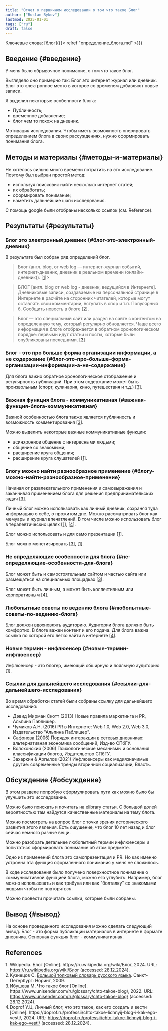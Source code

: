```yaml
---
title: "Отчет о первичном исследовании о том что такое Блог"
author: ["Ruslan Bykov"]
lastmod: 2025-01-01
tags: ["ru"]
draft: false
---
```


Ключевые слова: [блог]({{< relref "определение_блога.md" >}})


## Введение {#введение}

У меня было обрывочное понимание, о том что такое блог.

Выглядело оно примерно так:
Блог это интернет журнал или дневник.
Блог это электронное место в которое со временем добавляют новые записи.

Я выделил некоторые особенности блога:

-   Публичность;
-   временное добавление;
-   блог чем то похож на дневник.

Мотивация исследования.
Чтобы иметь возможность оперировать определением блога в своих рассуждениях, нужно сформировать понимания блога.


## Методы и материалы {#методы-и-материалы}

Не хотелось сильно много времени потратить на это исследование.
Поэтому был выбран простой метод:

-   используя поисковик найти несколько интернет статей;
-   их обработать;
-   сформировать понимание;
-   наметить дальнейшие шаги исследования.

C помощь google были отобраны несколько ссылок (см. Reference).


## Результаты {#результаты}


### Блог это электронный дневник {#блог-это-электронный-дневник}

В результате был собран ряд определений блог.

> Блог (англ. blog, от web log — интернет-журнал событий, интернет-дневник, дневник в реальном времени (онлайн-дневник)).
> [<a href="#citeproc_bib_item_1">1</a>]&gt;

<!--quoteend-->

> БЛОГ [англ. blog от web log - дневник, ведущийся в Интернете]. Дневниковые записи, создаваемые на персональной странице в Интернете в расчёте на сторонних читателей, которые могут оставлять свои комментарии, вступать в спор и т.п. Популярный б. Сообщить новость в блоге
> [<a href="#citeproc_bib_item_2">2</a>].

<!--quoteend-->

> Блог — это специальный сайт или раздел на сайте с контентом на определенную тему, который регулярно обновляется. Чаще всего информация в блоге отображается в обратном хронологическом порядке: первыми идут статьи и посты, которые были опубликованы последними.
> [<a href="#citeproc_bib_item_3">3</a>]


### Блог - это про больше форма организации информации, а не содержание {#блог-это-про-больше-форма-организации-информации-а-не-содержание}

Для блога важно обратное хронологическое отображение и регулярность публикаций.
При этом содержание может быть произвольным (спорт, кулинария, кино, путешествия и т.д.) [<a href="#citeproc_bib_item_3">3</a>].


### Важная функция блога - коммуникативная {#важная-функция-блога-коммуникативная}

Важной особенностью блога также является публичность и возможность комментирования [<a href="#citeproc_bib_item_3">3</a>].

Можно выделить некоторые важные коммуникативные функции:

-   асинхронное общение с интересными людьми;
-   общение со знакомыми;
-   расширение круга общения;
-   расширение круга слушателей [<a href="#citeproc_bib_item_1">1</a>].


### Блогу можно найти разнообразное применение {#блогу-можно-найти-разнообразное-применение}

Начиная от развлекательного применения и самовыражения и заканчивая применением блога для решения предпринимательских задач
[<a href="#citeproc_bib_item_3">3</a>].

Личный блог можно использовать как личный дневник, сохраняя туда информацию о себе, о прожитом дне.
Можно рассматривать блог как мемуары и журнал впечатлений.
В том числе можно использовать блог в терапевтических целях
[<a href="#citeproc_bib_item_1">1</a>], [<a href="#citeproc_bib_item_4">4</a>].

Блог можно использовать и для само презентации [<a href="#citeproc_bib_item_1">1</a>].

Блог можно монетизировать [<a href="#citeproc_bib_item_3">3</a>], [<a href="#citeproc_bib_item_1">1</a>].


### Не определяющие особенности для блога {#не-определяющие-особенности-для-блога}

Блог может быть и самостоятельным сайтом и частью сайта или размещаться на специальных площадках [<a href="#citeproc_bib_item_3">3</a>].

Блог может быть личным, а может быть коллективным или корпоративным [<a href="#citeproc_bib_item_4">4</a>].


### Любопытные советы по ведению блога {#любопытные-советы-по-ведению-блога}

Блог должен вдохновлять аудиторию.
Аудитории блога должно быть комфортно.
В блоге важен контент и его подача.
Для блога важна ссылка по которой его легко найти в интернете [<a href="#citeproc_bib_item_4">4</a>].


### Новые термин - инфлюенсер {#новые-термин-инфлюенсер}

Инфлюенсер - это блогер, имеющий обширную и лояльную аудиторию [<a href="#citeproc_bib_item_1">1</a>].


### Ссылки для дальнейшего исследования {#ссылки-для-дальнейшего-исследования}

Во время обработки статей были собраны ссылку для дальнейшего исследования:

-   Дэвид Мирман Скотт (2013) Новые правила маркетинга и PR, Альпина Паблишер.
-   Чумиков А.Н. (2016) PR в Интернете: Web 1.0, Web 2.0, Web 3.0, Издательство "Альпина Паблишер".
-   Сафонова (2006) Порядок интеракции в сетевых дневниках: альтернативная экономика сообщений, Изд-во СПбГУ.
-   Волохонский (2006) Психологические механизмы и основания классификации блогов, Издательство СПбГУ.
-   Захаркин &amp; Аргылов (2021) Инфлюенсеры как медиязначимые другие: современные тренды вторичной социализации, Власть.


## Обсуждение {#обсуждение}

В этом разделе попробую сформулировать пути как можно было бы улучшить это исследование.

Можно было поискать и почитать на elibrary статьи. С большой долей вероятностью там найдутся качественные материалы на тему блога.

Можно посмотреть на вопрос блог с точки зрения исторического развития этого явления. Есть ощущение, что блог 10 лет назад и блог сейчас немного разные вещи.

Можно разобрать детальнее любопытный термин инфлюенсеры и попытаться сформировать понимание об этом предмете.

Одно из применений блога это самопрезентация и PR. Но как именно устроена эта функция оформленного понимания у меня не сложилось.

В ходе исследования было получено поверхностное понимание о  коммуникативной функцией блога, можно его углубить. Например, блог можно использовать и как трибуна или как "болталку" со знакомыми людьми чтобы не повторяться.

Можно провести прочитать ссылки, которые были собраны.


## Вывод {#вывод}

На основе проведенного исследования можно сделать следующий вывод.
Блог - это форма публикации материалов в интернете в формате дневника.
Основная функция блог - коммуникативная.

## References

<style>.csl-left-margin{float: left; padding-right: 0em;}
 .csl-right-inline{margin: 0 0 0 1em;}</style><div class="csl-bib-body">
  <div class="csl-entry"><a id="citeproc_bib_item_1"></a>
    <div class="csl-left-margin">1.</div><div class="csl-right-inline">Wikipedia. Блог [Online]. https://ru.wikipedia.org/wiki/Блог, 2024. URL: <a href="https://ru.wikipedia.org/wiki/Блог">https://ru.wikipedia.org/wiki/Блог</a> (accessed: 28.12.2024).</div>
  </div>
  <div class="csl-entry"><a id="citeproc_bib_item_2"></a>
    <div class="csl-left-margin">2.</div><div class="csl-right-inline">Кузнецов С. <a href="https://gramota.ru/biblioteka/slovari/bolshoj-tolkovyj-slovar">Большой толковый словарь русского языка</a>. Санкт-Петербург: Норинт, 2009.</div>
  </div>
  <div class="csl-entry"><a id="citeproc_bib_item_3"></a>
    <div class="csl-left-margin">3.</div><div class="csl-right-inline">Ибушева М. Что такое блог [Online]. https://www.unisender.com/ru/glossary/chto-takoe-blog/, 2022. URL: <a href="https://www.unisender.com/ru/glossary/chto-takoe-blog/">https://www.unisender.com/ru/glossary/chto-takoe-blog/</a> (accessed: 28.12.2024).</div>
  </div>
  <div class="csl-entry"><a id="citeproc_bib_item_4"></a>
    <div class="csl-left-margin">4.</div><div class="csl-right-inline">Doprof У.Ц. Личный блог, что это такое, как его создать и вести [Online]. https://doprof.ru/professii/chto-takoe-lichnyij-blog-i-kak-ego-vesti/, 2024. URL: <a href="https://doprof.ru/professii/chto-takoe-lichnyij-blog-i-kak-ego-vesti/">https://doprof.ru/professii/chto-takoe-lichnyij-blog-i-kak-ego-vesti/</a> (accessed: 28.12.2024).</div>
  </div>
</div>
